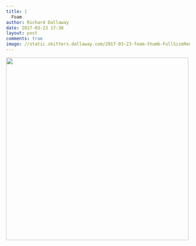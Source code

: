```yaml
---
title: |
  Foam
author: Richard Dallaway
date: 2017-03-23 17:38
layout: post
comments: true
image: //static.skitters.dallaway.com/2017-03-23-foam-thumb-FullSizeRender.jpg
---
```


<div>
        <a href="//static.skitters.dallaway.com/2017-03-23-foam-fullsize-FullSizeRender.jpg">
          <img src="//static.skitters.dallaway.com/2017-03-23-foam-thumb-FullSizeRender.jpg" width="500" height="500"/>
        </a>
      </div>


  
      